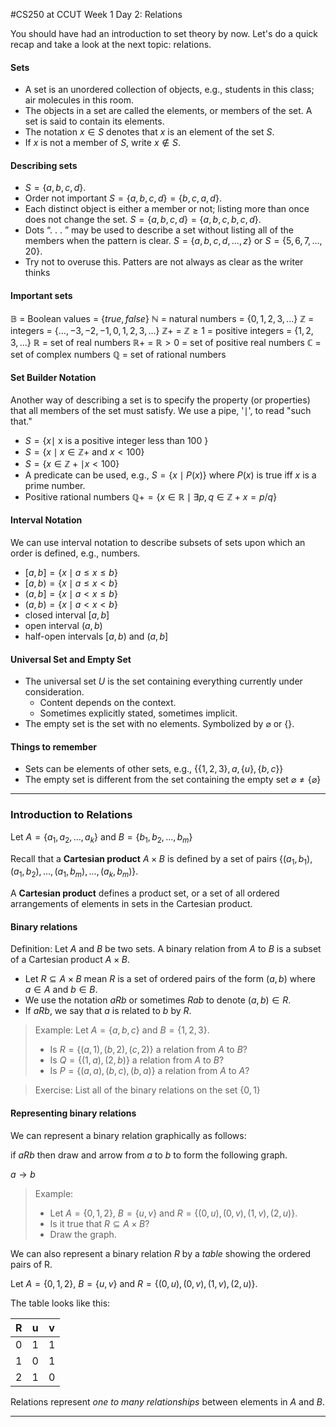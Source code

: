 #CS250 at CCUT Week 1 Day 2: Relations

You should have had an introduction to set theory by now. Let's do a quick recap and take a look at the next topic: relations.

#### Sets
* A set is an unordered collection of objects, e.g., students in this class; air molecules in this room.
* The objects in a set are called the elements, or members of the set. A set is said to contain its elements.
* The notation $x \in S$ denotes that $x$ is an element of the set $S$.
* If $x$ is not a member of $S$, write $x \notin S$.

#### Describing sets
* $S = \{a, b, c, d\}$.
* Order not important $S = \{a, b, c, d\} = \{b, c, a, d\}$.
* Each distinct object is either a member or not; listing more than once does not change the set. $S = \{a, b, c, d\} = \{a, b, c, b, c, d\}$.
* Dots “. . . ” may be used to describe a set without listing all of the members when the pattern is clear. $S = \{a, b, c, d, . . . , z\}$ or $S = \{5, 6, 7, . . . , 20\}$.
* Try not to overuse this. Patters are not always as clear as the writer thinks

#### Important sets
$\mathbb{B}$ = Boolean values = $\{true, false\}$
$\mathbb{N}$ = natural numbers = $\{0, 1, 2, 3, . . . \}$
$\mathbb{Z}$ = integers = $\{. . . , -3, -2, -1, 0, 1, 2, 3, . . . \}$
$\mathbb{Z}+$ = $\mathbb{Z}\geq 1$ = positive integers = $\{1, 2, 3, . . . \}$
$\mathbb{R}$ = set of real numbers
$\mathbb{R}+$ = $\mathbb{R} > 0$ = set of positive real numbers
$\mathbb{C}$ = set of complex numbers
$\mathbb{Q}$ = set of rational numbers

#### Set Builder Notation
Another way of describing a set is to specify the property (or properties) that all members of the set must satisfy. We use a pipe, '$\mid$', to read "such that."

* $S = \{x \mid$ x is a positive integer less than 100 $\}$
* $S = \{x \mid x \in \mathbb{Z}+$ and $x < 100\}$
* $S = \{x \in \mathbb{Z}+ \mid x < 100\}$
* A predicate can be used, e.g., $S = \{x \mid P(x)\}$ where $P(x)$ is true iff $x$ is a prime number.
* Positive rational numbers $\mathbb{Q}+ = \{x \in \mathbb{R} \mid \exists p, q \in \mathbb{Z}+ x = p/q\}$

#### Interval Notation
We can use interval notation to describe subsets of sets upon which an order is defined, e.g., numbers.
* $[a, b] = \{x \mid a \leq x \leq b\}$
* $[a, b) = \{x \mid a \leq x < b\}$
* $(a, b] = \{x \mid a < x \leq b\}$
* $(a, b) = \{x \mid a < x < b\}$
* closed interval $[a, b]$
* open interval $(a, b)$
* half-open intervals $[a, b)$ and $(a, b]$

#### Universal Set and Empty Set

* The universal set $U$ is the set containing everything currently under consideration.
  * Content depends on the context.
  * Sometimes explicitly stated, sometimes implicit.
* The empty set is the set with no elements.
Symbolized by $\varnothing$ or $\{\}$.

#### Things to remember
* Sets can be elements of other sets, e.g.,
$\{\{1, 2, 3\}, a, \{u\}, \{b, c\}\}$
* The empty set is different from the set containing the empty set $\varnothing \neq \{\varnothing\}$


------
### Introduction to Relations

Let $A = \{a_1, a_2, ..., a_k\}$ and $B = \{b_1, b_2, ..., b_m\}$

Recall that a **Cartesian product** $A \times B$ is defined by a set of pairs $\{(a_1, b_1), (a_1, b_2), ..., (a_1, b_m), ..., (a_k, b_m)\}$.

A **Cartesian product** defines a product set, or a set of all ordered arrangements of elements in sets in the Cartesian product.

#### Binary relations
Definition: Let $A$ and $B$ be two sets. A binary relation from $A$ to $B$ is a subset of a Cartesian product $A \times B$.

* Let $R \subseteq A \times B$ mean $R$ is a set of ordered pairs of the form $(a, b)$ where $a \in A$ and $b \in B$.
* We use the notation $aRb$ or sometimes $Rab$ to denote $(a, b) \in R$.
* If $aRb$, we say that $a$ is related to $b$ by $R$.

>Example: Let $A=\{a, b, c\}$ and $B = \{1, 2, 3\}$.
> * Is $R = \{(a, 1), (b, 2), (c, 2)\}$ a relation from $A$ to $B$?
> * Is $Q = \{(1, a), (2, b)\}$ a relation from $A$ to $B$?
> * Is $P = \{(a, a), (b, c), (b, a)\}$ a relation from $A$ to $A$?

> Exercise: List all of the binary relations on the set $\{0, 1\}$

#### Representing binary relations
We can represent a binary relation graphically as follows:

if $a R b$ then draw and arrow from $a$ to $b$ to form the following graph.

$a \rightarrow b$

> Example:
> * Let $A = \{0, 1, 2\}$, $B = \{u, v\}$ and $R = \{(0, u), (0, v), (1, v), (2, u)\}$.
> * Is it true that $R \subseteq A \times B$?
> * Draw the graph.

We can also represent a binary relation $R$ by a *table* showing the ordered pairs of R.

Let $A = \{0, 1, 2\}$, $B = \{u, v\}$ and $R = \{(0, u), (0, v), (1, v), (2, u)\}$.

The table looks like this:

R   |u  |v
|---|---|---
0   | 1 | 1
1   | 0 | 1
2   | 1 | 0

Relations represent *one to many relationships* between elements in $A$ and $B$.

-------
